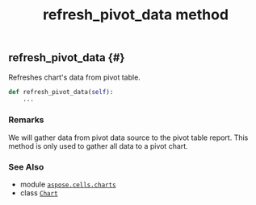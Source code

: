 ﻿---
title: refresh_pivot_data method
second_title: Aspose.Cells for Python via .NET API References
description: 
type: docs
weight: 110
url: /aspose.cells.charts/chart/refresh_pivot_data/
is_root: false
---

## refresh_pivot_data {#}

Refreshes chart's data from pivot table.



```python
def refresh_pivot_data(self):
    ...
```


### Remarks

We will gather data from pivot data source to the pivot table report.
This method is only used to gather all data to a pivot chart.


### See Also
* module [`aspose.cells.charts`](../../)
* class [`Chart`](/cells/python-net/aspose.cells.charts/chart)
